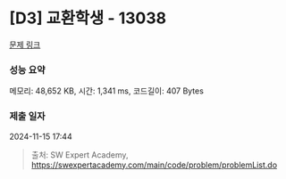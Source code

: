 # [D3] 교환학생 - 13038 

[문제 링크](https://swexpertacademy.com/main/code/problem/problemDetail.do?contestProbId=AXxNn6GaPW4DFASZ) 

### 성능 요약

메모리: 48,652 KB, 시간: 1,341 ms, 코드길이: 407 Bytes

### 제출 일자

2024-11-15 17:44



> 출처: SW Expert Academy, https://swexpertacademy.com/main/code/problem/problemList.do